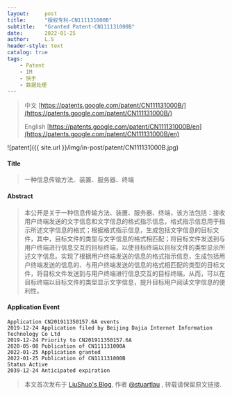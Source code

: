 ```yaml
---
layout:     post
title:      "授权专利-CN111131000B"
subtitle:   "Granted Patent-CN111131000B"
date:       2022-01-25
author:     L.S
header-style: text
catalog: true
tags:
    - Patent
    - IM
    - 快手
    - 数据处理
---
```

> 中文 [https://patents.google.com/patent/CN111131000B/](https://patents.google.com/patent/CN111131000B/)
>
> English [https://patents.google.com/patent/CN111131000B/en](https://patents.google.com/patent/CN111131000B/en)

![patent]({{ site.url }}/img/in-post/patent/CN111131000B.jpg)
#### Title
> 一种信息传输方法、装置、服务器、终端





















#### Abstract
> 本公开是关于一种信息传输方法、装置、服务器、终端，该方法包括：接收用户终端发送的文字信息和文字信息的格式指示信息，格式指示信息用于指示所述文字信息的格式；根据格式指示信息，生成包括文字信息的目标文件，其中，目标文件的类型与文字信息的格式相匹配；将目标文件发送到与用户终端进行信息交互的目标终端，以使目标终端以目标文件的类型显示所述文字信息。实现了根据用户终端发送的信息的格式指示信息，生成包括用户终端发送的信息的、与用户终端发送的信息的格式相匹配的类型的目标文件，将目标文件发送到与用户终端进行信息交互的目标终端，从而，可以在目标终端以目标文件的类型显示文字信息，提升目标用户阅读文字信息的便利性。





















#### Application Event
```
Application CN201911350157.6A events 
2019-12-24 Application filed by Beijing Dajia Internet Information Technology Co Ltd
2019-12-24 Priority to CN201911350157.6A
2020-05-08 Publication of CN111131000A
2022-01-25 Application granted
2022-01-25 Publication of CN111131000B
Status Active
2039-12-24 Anticipated expiration
```
> 本文首次发布于 [LiuShuo's Blog](https://liushuo.me), 作者 [@stuartlau](http://github.com/stuartlau) ,
转载请保留原文链接.
